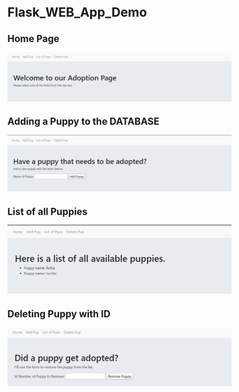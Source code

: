 # Flask_WEB_App_Demo

## Home Page
![](https://github.com/ParakhSrivastava/Flask_WEB_App_Demo/blob/master/Home.PNG)

## Adding a Puppy to the DATABASE
![](https://github.com/ParakhSrivastava/Flask_WEB_App_Demo/blob/master/Add_puppy.PNG)

## List of all Puppies
![](https://github.com/ParakhSrivastava/Flask_WEB_App_Demo/blob/master/list.PNG)

## Deleting Puppy with ID
![](https://github.com/ParakhSrivastava/Flask_WEB_App_Demo/blob/master/delete.PNG)
